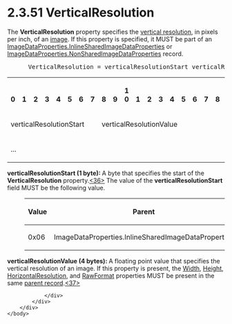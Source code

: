 <html dir="LTR" xmlns:mshelp="http://msdn.microsoft.com/mshelp" xmlns:ddue="http://ddue.schemas.microsoft.com/authoring/2003/5" xmlns:xlink="http://www.w3.org/1999/xlink" xmlns:tool="http://www.microsoft.com/tooltip">
    <head>
        <meta http-equiv="Content-Type" content="text/html; CHARSET=utf-8"></meta>
        <meta name="save" content="history"></meta>
        <title>2.3.51 VerticalResolution</title>
        <xml>
            <mshelp:toctitle title="2.3.51 VerticalResolution"></mshelp:toctitle>
            <mshelp:rltitle title="[MS-RPL]: VerticalResolution"></mshelp:rltitle>
            <mshelp:keyword index="A" term="352ea4d4-5cf3-418b-9211-51ff3f3c0d62"></mshelp:keyword>
            <mshelp:attr name="DCSext.ContentType" value="open specification"></mshelp:attr>
            <mshelp:attr name="AssetID" value="352ea4d4-5cf3-418b-9211-51ff3f3c0d62"></mshelp:attr>
            <mshelp:attr name="TopicType" value="kbRef"></mshelp:attr>
            <mshelp:attr name="DCSext.Title" value="[MS-RPL]: VerticalResolution" />
        </xml>
    </head>
    <body>
        <div id="header">
            <h1 class="heading">2.3.51 VerticalResolution</h1>
        </div>
        <div id="mainSection">
            <div id="mainBody">
                <div id="allHistory" class="saveHistory"></div>
                <div id="sectionSection0" class="section" name="collapseableSection">
                    

<p>The <b>VerticalResolution</b> property specifies the <a href="75ae48f7-746b-4b41-919c-6699fa28b3ef.md#gt_ff67ab04-9762-40f1-997c-1eef49892ed2">vertical resolution</a>, in
pixels per inch, of an <a href="75ae48f7-746b-4b41-919c-6699fa28b3ef.md#gt_d6b55d1e-aea6-4b7e-a23d-c0de845e0b50">image</a>.
If this property is specified, it MUST be part of an <a href="1b93acb6-ccb8-494f-abe9-797e9d3ab199.md">ImageDataProperties.InlineSharedImageDataProperties</a>
or <a href="cd824380-615e-4259-9193-320c0992eb47.md">ImageDataProperties.NonSharedImageDataProperties</a>
record.           </p>

<dl>
<dd>
<div><pre> VerticalResolution = verticalResolutionStart verticalResolutionValue
</pre></div>
</dd></dl>

<table>
 <tr>
  <th><p><br>0</p></th>
  <th><p><br>1</p></th>
  <th><p><br>2</p></th>
  <th><p><br>3</p></th>
  <th><p><br>4</p></th>
  <th><p><br>5</p></th>
  <th><p><br>6</p></th>
  <th><p><br>7</p></th>
  <th><p><br>8</p></th>
  <th><p><br>9</p></th>
  <th><p>1<br>0</p></th>
  <th><p><br>1</p></th>
  <th><p><br>2</p></th>
  <th><p><br>3</p></th>
  <th><p><br>4</p></th>
  <th><p><br>5</p></th>
  <th><p><br>6</p></th>
  <th><p><br>7</p></th>
  <th><p><br>8</p></th>
  <th><p><br>9</p></th>
  <th><p>2<br>0</p></th>
  <th><p><br>1</p></th>
  <th><p><br>2</p></th>
  <th><p><br>3</p></th>
  <th><p><br>4</p></th>
  <th><p><br>5</p></th>
  <th><p><br>6</p></th>
  <th><p><br>7</p></th>
  <th><p><br>8</p></th>
  <th><p><br>9</p></th>
  <th><p>3<br>0</p></th>
  <th><p><br>1</p></th>
 </tr>
 <tr>
  <td colspan="8">
  <p>verticalResolutionStart</p>
  </td>
  <td colspan="24">
  <p>verticalResolutionValue</p>
  </td>
 </tr>
 <tr>
  <td colspan="8">
  <p>...</p>
  </td>
  
 </tr>
</table>

<p><b>verticalResolutionStart (1 byte): </b>A byte that
specifies the start of the <b>VerticalResolution</b> property.<a id="Appendix_A_Target_36"></a><a href="1d022514-2a2f-41df-b2f8-36f19e474fa5.md#Appendix_A_36" aria-label="Product behavior note 36">&lt;36&gt;</a> The value of the <b>verticalResolutionStart</b>
field MUST be the following value.</p>

<dl>
<dd>
<table>
 <thead>
  <tr>
   <th>
   <p>Value</p>
   </th>
   <th>
   <p>Parent</p>
   </th>
  </tr>
 </thead>
 <tr>
  <td>
  <p>0x06</p>
  </td>
  <td>
  <p>ImageDataProperties.InlineSharedImageDataProperties</p>
  </td>
 </tr>
</table>
</dd></dl>

<p><b>verticalResolutionValue (4 bytes): </b>A floating
point value that specifies the vertical resolution of an image. If this
property is present, the <a href="c8b60e59-5d3a-4f95-9e2e-fd26420a95e0.md">Width</a>,
<a href="df859de5-ddf6-4db4-9e4e-40e37bedaace.md">Height</a>, <a href="22e8bc7e-11b3-45d7-9a06-fe19d35b73f2.md">HorizontalResolution</a>, and <a href="2430b5fb-8784-4723-b508-cf5996da7c9f.md">RawFormat</a> properties MUST
be present in the same <a href="75ae48f7-746b-4b41-919c-6699fa28b3ef.md#gt_8502cabb-8fac-401a-93da-3ca2ad4ddf75">parent
record</a>.<a id="Appendix_A_Target_37"></a><a href="1d022514-2a2f-41df-b2f8-36f19e474fa5.md#Appendix_A_37" aria-label="Product behavior note 37">&lt;37&gt;</a></p>


                </div>
            </div>
        </div>
    </body>
</html>